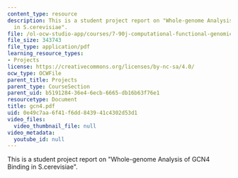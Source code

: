 ```yaml
---
content_type: resource
description: This is a student project report on "Whole-genome Analysis of GCN4 Binding
  in S.cerevisiae".
file: /ol-ocw-studio-app/courses/7-90j-computational-functional-genomics-spring-2005/0e49c7aa6f41f6dd843941c4302d53d1_gcn4.pdf
file_size: 343743
file_type: application/pdf
learning_resource_types:
- Projects
license: https://creativecommons.org/licenses/by-nc-sa/4.0/
ocw_type: OCWFile
parent_title: Projects
parent_type: CourseSection
parent_uid: b5191284-36e4-6ecb-6665-db16b63f76e1
resourcetype: Document
title: gcn4.pdf
uid: 0e49c7aa-6f41-f6dd-8439-41c4302d53d1
video_files:
  video_thumbnail_file: null
video_metadata:
  youtube_id: null
---
```

This is a student project report on "Whole-genome Analysis of GCN4 Binding in S.cerevisiae".